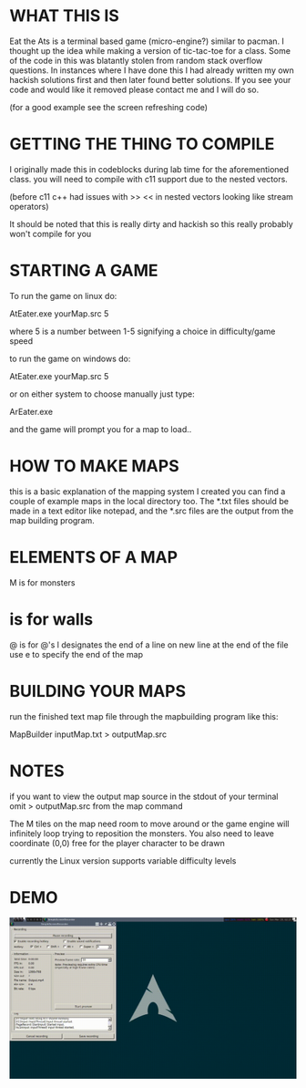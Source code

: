 # WHAT THIS IS

Eat the Ats is a terminal based game (micro-engine?) similar to pacman. I thought up
the idea while making a version of tic-tac-toe for a class. Some of the
code in this was blatantly stolen from random stack overflow questions. In
instances where I have done this I had already written my own hackish solutions
first and then later found better solutions. If you see your code and would like
it removed please contact me and I will do so.

(for a good example see the screen refreshing code)

# GETTING THE THING TO COMPILE
I originally made this in codeblocks during lab time for the aforementioned class.
you will need to compile with c11 support due to the nested vectors.

(before c11 c++ had issues with >> << in nested vectors looking like stream operators)

It should be noted that this is really dirty and hackish so this really probably won't compile for you

# STARTING A GAME
To run the game on linux do:

AtEater.exe yourMap.src 5

where 5 is a number between 1-5 signifying a choice in difficulty/game speed

to run the game on windows do:

AtEater.exe yourMap.src 5

or on either system to choose manually just type:

ArEater.exe

and the game will prompt you for a map to load..

# HOW TO MAKE MAPS

this is a basic explanation of the mapping system I created
you can find a couple of example maps in the local directory too.
The *.txt files should be made in a text editor like notepad, and
the *.src files are the output from the map building program.

# ELEMENTS OF A MAP
M is for monsters
# is for walls
@ is for @'s
l designates the end of a line
on new line at the end of the file use e to specify the end of the map

# BUILDING YOUR MAPS
run the finished text map file
through the mapbuilding program like this:

MapBuilder inputMap.txt > outputMap.src

# NOTES
if you want to view the output map source in the
stdout of your terminal omit > outputMap.src
from the map command

The M tiles on the map need room to move around
or the game engine will infinitely loop trying to
reposition the monsters.
You also need to leave coordinate (0,0) free for the player character to be drawn

currently the Linux version supports variable difficulty levels

# DEMO
![alt text](https://raw.githubusercontent.com/mehstruslehpy/Documents/master/C%2B%2B/AtEaterFullEngine/demo.gif)
